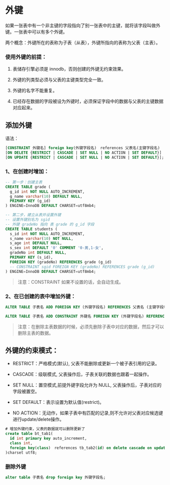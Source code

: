 # 外键
如果一张表中有一个非主键的字段指向了别一张表中的主键，就将该字段叫做外键。一张表中可以有多个外键。

两个概念：外键所在的表称为子表（从表），外键所指向的表称为父表（主表）。

### 使用外键的前提：
1. 表储存引擎必须是 innodb，否则创建的外键无约束效果。

2. 外键的列类型必须与父表的主键类型完全一致。

3. 外键的名字不能重复。

4. 已经存在数据的字段被设为外键时，必须保证字段中的数据与父表的主键数据对应起来。

## 添加外键
语法：

``` sql
[CONSTRAINT 外键名] foreign key(外键字段名)　references 父表名(主键字段名) 
[ON DELETE {RESTRICT | CASCADE | SET NULL | NO ACTION | SET DEFAULT}] 
[ON UPDATE {RESTRICT | CASCADE | SET NULL | NO ACTION | SET DEFAULT}];
```

### 1、在创建时增加：

``` sql
-- 第一步：创建主表
CREATE TABLE grade (
  g_id int NOT NULL AUTO_INCREMENT,
  g_name varchar(10) DEFAULT NULL,
  PRIMARY KEY (g_id)
) ENGINE=InnoDB DEFAULT CHARSET=utf8mb4;

-- 第二步，建立从表并设置外键
-- 设置外键别名为 sgid
-- 外键 gradeNo 指向 表 grade 的 g_id 字段
CREATE TABLE students (
  s_id int NOT NULL AUTO_INCREMENT,
  s_name varchar(10) NOT NULL,
  s_age int DEFAULT NULL,
  s_sex int DEFAULT '0' COMMENT '0-男,1-女',
  gradeNo int DEFAULT NULL,
  PRIMARY KEY (s_id),
  FOREIGN KEY (gradeNo) REFERENCES grade (g_id)
  -- CONSTRAINT sgid FOREIGN KEY (gradeNo) REFERENCES grade (g_id)
) ENGINE=InnoDB DEFAULT CHARSET=utf8mb4;
```

> 注意：CONSTRAINT 如果不设置的话，会自动生成。

### 2、在已创建的表中增加外键：

``` sql
ALTER TABLE 子表名 ADD FOREIGN KEY (外键字段名) REFERENCES 父表名 (主键字段名)

ALTER TABLE 子表名 ADD CONSTRAINT 外键名 FOREIGN KEY (外键字段名) REFERENCES 父表名 (主键字段名)
```

> 注意：在删除主表数据的时候，必须先删除子表中对应的数据，然后才可以删除主表的数据。

## 外键的约束模式：
* RESTRICT：严格模式(默认), 父表不能删除或更新一个被子表引用的记录。

* CASCADE：级联模式, 父表操作后，子表关联的数据也跟着一起操作。

* SET NULL：置空模式,前提外键字段允许为 NULL,  父表操作后，子表对应的字段被置空。

* SET DEFAULT：表示设置为默认值(restrict)。

* NO ACTION：无动作，如果子表中有匹配的记录,则不允许对父表对应候选键进行update/delete操作。

``` sql
# 增加外键约束，父表的数据就可以删除更新了
create table bt_tab1(
  id int primary key auto_increment,
  class int,
  foreign key(class)　references tb_tab2(id) on delete cascade on update cascade;
)charset utf8;
```

### 删除外键
``` sql
alter table 子表名 drop foreign key 外键字段名;
```